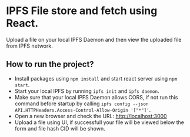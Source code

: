 # IPFS File store and fetch using React.

Upload a file on your local IPFS Daemon and then view the uploaded file from IPFS network.

## How to run the project?
* Install packages using `npm install` and start react server using `npm start`.
* Start your local IPFS by running `ipfs init` and `ipfs daemon`.
* Make sure that your local IPFS Daemon allows CORS, if not run this command before startup by calling `ipfs config --json API.HTTPHeaders.Access-Control-Allow-Origin '["*"]'`.
* Open a new browser and check the URL: [http://localhost:3000](http://localhost:3000)
* Upload a file using UI, if successfull your file will be viewed below the form and file hash CID will be shown.
